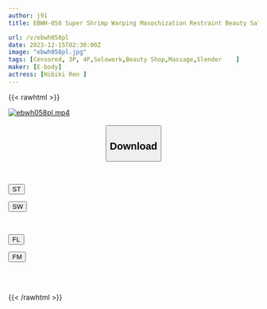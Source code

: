 ```yaml
---
author: j91
title: EBWH-058 Super Shrimp Warping Masochization Restraint Beauty Salon Hibiki Ren, A Top-notch Sneaky Practitioner Whose Exploitative Techniques Target Customers With Extremely Slender Waists And Big Breasts

url: /v/ebwh058pl
date: 2023-12-15T02:30:00Z
image: "ebwh058pl.jpg"
tags: [Censored, 3P, 4P,Solowork,Beauty Shop,Massage,Slender	]
maker: [E-body]
actress: [Hibiki Ren ]
---
```



{{< rawhtml >}}

<div class="video" data-videoid="dPRa6Vy2qpikKxz">
    <a href="javascript:;">
        <img src="/v/ebwh058pl/ebwh058pl.jpg" width="WIDTH" height="HEIGHT" alt="ebwh058pl.mp4" loading="lazy">
    </a>
</div>

<script type="text/javascript" src="https://j91.asia/asset/on-demand-st.js"></script>

<br>
  <link rel="stylesheet" href="https://j91.asia/asset/bs5.css">
  
  <center>
  <button class="btn btn-primary" type="button" data-bs-toggle="collapse" data-bs-target=".multi-collapse" aria-expanded="false" aria-controls="multiCollapseExample1 multiCollapseExample2"><h2>Download</h2></button></center>
</p>
<div class="row">
  <div class="col">
    <div class="collapse multi-collapse" id="multiCollapseExample1">
      <div class="card card-body">
	      	      <br>
<div class="buttons">  
<p><a href="https://streamtape.to/v/dPRa6Vy2qpikKxz" target="_blank"><button class="btn-hover color-3"><i class="fa fa-download"></i> ST</button></a></p>
<p><a href="https://flaswish.com/j23ho4l0pg0z" target="_blank"><button class="btn-hover color-2"><i class="fa fa-download"></i> SW</button></a></p></div>
    </div>
  </div>
</div>
  <div class="col">
    <div class="collapse multi-collapse" id="multiCollapseExample2">
      <div class="card card-body">
	      <br>
<div class="buttons">
<p><a href="javascript:;" target="_blank"><button class="btn-hover color-9"><i class="fa fa-download"></i> FL</button></a></p>
<p><a href="javascript:;" target="_blank"><button class="btn-hover color-8"><i class="fa fa-download"></i> FM</button></a></p></div>
<br><br>
      </div>
    </div>
  </div>
</div>

{{< /rawhtml >}}